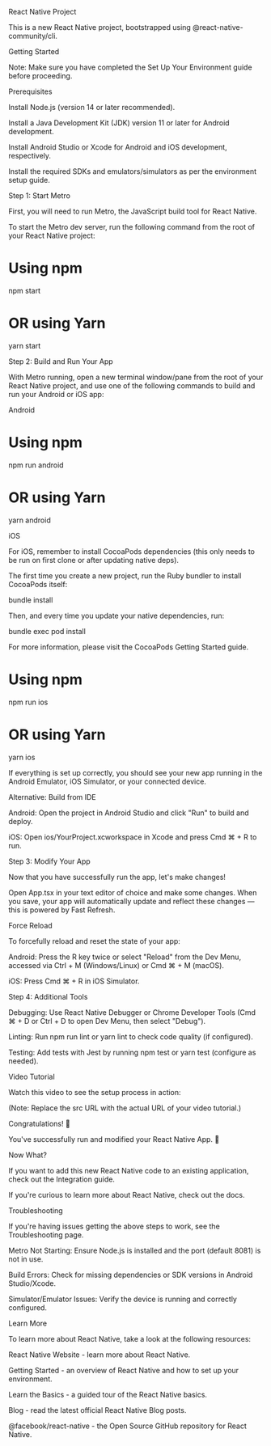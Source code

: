 React Native Project

This is a new React Native project, bootstrapped using @react-native-community/cli.

Getting Started



Note: Make sure you have completed the Set Up Your Environment guide before proceeding.

Prerequisites





Install Node.js (version 14 or later recommended).



Install a Java Development Kit (JDK) version 11 or later for Android development.



Install Android Studio or Xcode for Android and iOS development, respectively.



Install the required SDKs and emulators/simulators as per the environment setup guide.

Step 1: Start Metro

First, you will need to run Metro, the JavaScript build tool for React Native.

To start the Metro dev server, run the following command from the root of your React Native project:

# Using npm
npm start

# OR using Yarn
yarn start

Step 2: Build and Run Your App

With Metro running, open a new terminal window/pane from the root of your React Native project, and use one of the following commands to build and run your Android or iOS app:

Android

# Using npm
npm run android

# OR using Yarn
yarn android

iOS

For iOS, remember to install CocoaPods dependencies (this only needs to be run on first clone or after updating native deps).

The first time you create a new project, run the Ruby bundler to install CocoaPods itself:

bundle install

Then, and every time you update your native dependencies, run:

bundle exec pod install

For more information, please visit the CocoaPods Getting Started guide.

# Using npm
npm run ios

# OR using Yarn
yarn ios

If everything is set up correctly, you should see your new app running in the Android Emulator, iOS Simulator, or your connected device.

Alternative: Build from IDE





Android: Open the project in Android Studio and click "Run" to build and deploy.



iOS: Open ios/YourProject.xcworkspace in Xcode and press Cmd ⌘ + R to run.

Step 3: Modify Your App

Now that you have successfully run the app, let's make changes!

Open App.tsx in your text editor of choice and make some changes. When you save, your app will automatically update and reflect these changes — this is powered by Fast Refresh.

Force Reload

To forcefully reload and reset the state of your app:





Android: Press the R key twice or select "Reload" from the Dev Menu, accessed via Ctrl + M (Windows/Linux) or Cmd ⌘ + M (macOS).



iOS: Press Cmd ⌘ + R in iOS Simulator.

Step 4: Additional Tools





Debugging: Use React Native Debugger or Chrome Developer Tools (Cmd ⌘ + D or Ctrl + D to open Dev Menu, then select "Debug").



Linting: Run npm run lint or yarn lint to check code quality (if configured).



Testing: Add tests with Jest by running npm test or yarn test (configure as needed).

Video Tutorial

Watch this video to see the setup process in action:



(Note: Replace the src URL with the actual URL of your video tutorial.)

Congratulations! :tada:

You've successfully run and modified your React Native App. :partying_face:

Now What?





If you want to add this new React Native code to an existing application, check out the Integration guide.



If you're curious to learn more about React Native, check out the docs.

Troubleshooting

If you're having issues getting the above steps to work, see the Troubleshooting page.





Metro Not Starting: Ensure Node.js is installed and the port (default 8081) is not in use.



Build Errors: Check for missing dependencies or SDK versions in Android Studio/Xcode.



Simulator/Emulator Issues: Verify the device is running and correctly configured.

Learn More

To learn more about React Native, take a look at the following resources:





React Native Website - learn more about React Native.



Getting Started - an overview of React Native and how to set up your environment.



Learn the Basics - a guided tour of the React Native basics.



Blog - read the latest official React Native Blog posts.



@facebook/react-native - the Open Source GitHub repository for React Native.